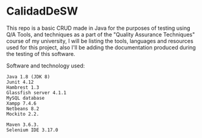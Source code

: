 # CalidadDeSW

This repo is a basic CRUD made in Java for the purposes of testing using Q/A Tools, and techniques as a part of the "Quality Assurance Techniques" course of my university, I will be listing the tools, languages and resources used for this project, also I'll be adding the documentation produced during the testing of this software.

Software and technology used:

    Java 1.8 (JDK 8)
    Junit 4.12
    Hambrest 1.3
    Glassfish server 4.1.1
    MySQL database
    Xampp 7.4.6
    Netbeans 8.2
    Mockito 2.2.

    Maven 3.6.3.
    Selenium IDE 3.17.0

